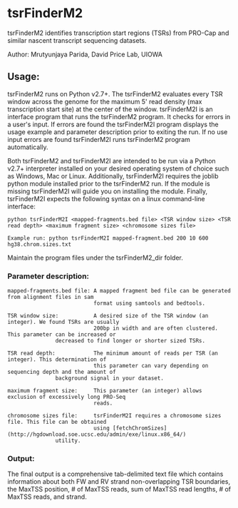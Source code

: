 # tsrFinderM2
tsrFinderM2 identifies transcription start regions (TSRs) from PRO-Cap and similar nascent transcript sequencing datasets.

Author: Mrutyunjaya Parida, David Price Lab, UIOWA

## Usage:
tsrFinderM2 runs on Python v2.7+. The tsrFinderM2 evaluates every TSR window across the genome for the maximum 5' read density (max transcription start site) at the center of the window. tsrFinderM2I is an interface program that runs the tsrFinderM2 program. It checks for errors in a user's input. If errors are found the tsrFinderM2I program displays the usage example and parameter description prior to exiting the run. If no use input errors are found tsrFinderM2I runs tsrFinderM2 program automatically.

Both tsrFinderM2 and tsrFinderM2I are intended to be run via a Python v2.7+ interpreter installed on your desired operating system of choice such as Windows, Mac or Linux. Additionally, tsrFinderM2I requires the joblib python module installed prior to the tsrFinderM2 run. If the module is missing tsrFinderM2I will guide you on installing the module. Finally, tsrFinderM2I expects the following syntax on a linux command-line interface:

```
python tsrFinderM2I <mapped-fragments.bed file> <TSR window size> <TSR read depth> <maximum fragment size> <chromosome sizes file>

Example run: python tsrFinderM2I mapped-fragment.bed 200 10 600 hg38.chrom.sizes.txt

```
Maintain the program files under the tsrFinderM2_dir folder.

### Parameter description:
```
mapped-fragments.bed file: A mapped fragment bed file can be generated from alignment files in sam
                           format using samtools and bedtools.

TSR window size:           A desired size of the TSR window (an integer). We found TSRs are usually
                           200bp in width and are often clustered. This parameter can be increased or
			   decreased to find longer or shorter sized TSRs.

TSR read depth:            The minimum amount of reads per TSR (an integer). This determination of
                           this parameter can vary depending on sequencing depth and the amount of
			   background signal in your dataset.

maximum fragment size:     This parameter (an integer) allows exclusion of excessively long PRO-Seq
                           reads. 

chromosome sizes file:     tsrFinderM2I requires a chromosome sizes file. This file can be obtained
                           using [fetchChromSizes](http://hgdownload.soe.ucsc.edu/admin/exe/linux.x86_64/)
			   utility.
```

### Output:
The final output is a comprehensive tab-delimited text file which contains information about both FW and RV strand non-overlapping TSR boundaries, the MaxTSS position, # of MaxTSS reads, sum of MaxTSS read lengths, # of MaxTSS reads, and strand.
